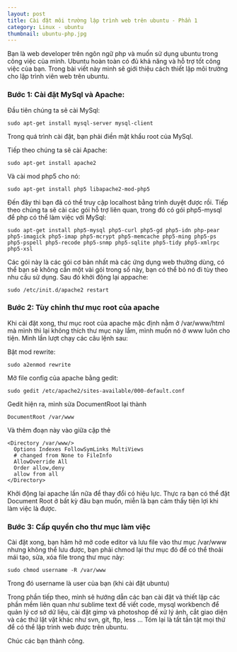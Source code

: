 ```yaml
---
layout: post
title: Cài đặt môi trường lập trình web trên ubuntu - Phần 1
category: Linux - ubuntu
thumbnail: ubuntu-php.jpg
---
```

Bạn là web developer trên ngôn ngữ php và muốn sử dụng ubuntu trong công việc của mình. Ubuntu hoàn toàn có đủ khả năng và hỗ trợ tốt công việc của bạn. Trong bài viết này mình sẽ giới thiệu cách thiết lập môi trường cho lập trình viên web trên ubuntu.

### Bước 1: Cài đặt MySql và Apache:

Đầu tiên chúng ta sẽ cài MySql:

```
sudo apt-get install mysql-server mysql-client
```

Trong quá trình cài đặt, bạn phải điền mật khẩu root của MySql.

Tiếp theo chúng ta sẽ cài Apache:

```
sudo apt-get install apache2
```

Và cài mod php5 cho nó:

```
sudo apt-get install php5 libapache2-mod-php5
```

Đến đây thì bạn đã có thể truy cập localhost bằng trình duyệt được rồi. Tiếp theo chúng ta sẽ cài các gói hỗ trợ liên quan, trong đó có gói php5-mysql để php có thể làm việc với MySql:

```
sudo apt-get install php5-mysql php5-curl php5-gd php5-idn php-pear php5-imagick php5-imap php5-mcrypt php5-memcache php5-ming php5-ps php5-pspell php5-recode php5-snmp php5-sqlite php5-tidy php5-xmlrpc php5-xsl
```

Các gói này là các gói cơ bản nhất mà các ứng dụng web thường dùng, có thể bạn sẽ không cần một vài gói trong số này, bạn có thể bỏ nó đi tùy theo nhu cầu sử dụng. Sau đó khởi động lại appache:

```
sudo /etc/init.d/apache2 restart
```

### Bước 2: Tùy chỉnh thư mục root của apache

Khi cài đặt xong, thư mục root của apache mặc định nằm ở /var/www/html mà mình thì lại không thích thư mục này lắm, mình muốn nó ở www luôn cho tiện. Mình lần lượt chạy các câu lệnh sau:

Bật mod rewrite:

```
sudo a2enmod rewrite
```

Mở file config của apache bằng gedit:

```
sudo gedit /etc/apache2/sites-available/000-default.conf
```

Gedit hiện ra, mình sửa DocumentRoot lại thành

```
DocumentRoot /var/www
```

Và thêm đoạn này vào giữa cặp thẻ <VirtualHost>

```
<Directory /var/www/>
  Options Indexes FollowSymLinks MultiViews
  # changed from None to FileInfo
  AllowOverride All
  Order allow,deny
  allow from all
</Directory>
```

Khởi động lại apache lần nữa để thay đổi có hiệu lực. Thực ra bạn có thể đặt Document Root ở bất kỳ đâu bạn muốn, miễn là bạn cảm thấy tiện lợi khi làm việc là được.

### Bước 3: Cấp quyền cho thư mục làm việc

Cài đặt xong, bạn hăm hở mở code editor và lưu file vào thư mục /var/www nhưng không thể lưu được, bạn phải chmod lại thư mục đó để có thể thoải mái tạo, sửa, xóa file trong thư mục này:

```
sudo chmod username -R /var/www
```

Trong đó username là user của bạn (khi cài đặt ubuntu)

Trong phần tiếp theo, mình sẽ hướng dẫn các bạn cài đặt và thiết lập các phần mềm liên quan như sublime text để viết code, mysql workbench để quản lý cơ sở dữ liệu, cài đặt gimp và photoshop để xử lý ảnh, cắt giao diện và các thứ lặt vặt khác như svn, git, ftp, less ... Tóm lại là tất tần tật mọi thứ để có thể lập trình web được trên ubuntu.

Chúc các bạn thành công.
